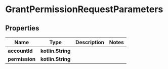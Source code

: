 
# GrantPermissionRequestParameters

## Properties
Name | Type | Description | Notes
------------ | ------------- | ------------- | -------------
**accountId** | **kotlin.String** |  | 
**permission** | **kotlin.String** |  | 



